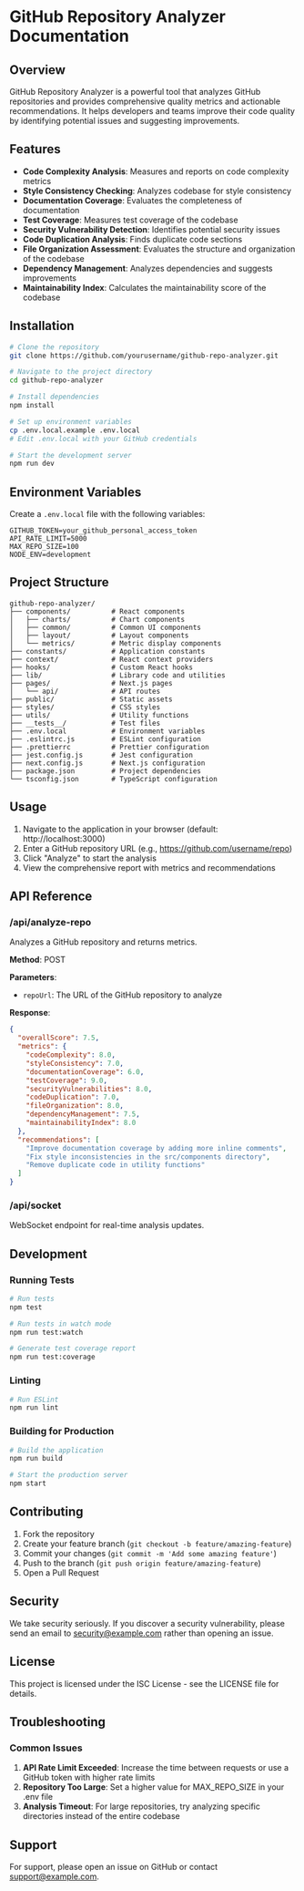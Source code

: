 # GitHub Repository Analyzer Documentation

## Overview

GitHub Repository Analyzer is a powerful tool that analyzes GitHub repositories and provides comprehensive quality metrics and actionable recommendations. It helps developers and teams improve their code quality by identifying potential issues and suggesting improvements.

## Features

- **Code Complexity Analysis**: Measures and reports on code complexity metrics
- **Style Consistency Checking**: Analyzes codebase for style consistency
- **Documentation Coverage**: Evaluates the completeness of documentation
- **Test Coverage**: Measures test coverage of the codebase
- **Security Vulnerability Detection**: Identifies potential security issues
- **Code Duplication Analysis**: Finds duplicate code sections
- **File Organization Assessment**: Evaluates the structure and organization of the codebase
- **Dependency Management**: Analyzes dependencies and suggests improvements
- **Maintainability Index**: Calculates the maintainability score of the codebase

## Installation

```bash
# Clone the repository
git clone https://github.com/yourusername/github-repo-analyzer.git

# Navigate to the project directory
cd github-repo-analyzer

# Install dependencies
npm install

# Set up environment variables
cp .env.local.example .env.local
# Edit .env.local with your GitHub credentials

# Start the development server
npm run dev
```

## Environment Variables

Create a `.env.local` file with the following variables:

```
GITHUB_TOKEN=your_github_personal_access_token
API_RATE_LIMIT=5000
MAX_REPO_SIZE=100
NODE_ENV=development
```

## Project Structure

```
github-repo-analyzer/
├── components/          # React components
│   ├── charts/          # Chart components
│   ├── common/          # Common UI components
│   ├── layout/          # Layout components
│   └── metrics/         # Metric display components
├── constants/           # Application constants
├── context/             # React context providers
├── hooks/               # Custom React hooks
├── lib/                 # Library code and utilities
├── pages/               # Next.js pages
│   └── api/             # API routes
├── public/              # Static assets
├── styles/              # CSS styles
├── utils/               # Utility functions
├── __tests__/           # Test files
├── .env.local           # Environment variables
├── .eslintrc.js         # ESLint configuration
├── .prettierrc          # Prettier configuration
├── jest.config.js       # Jest configuration
├── next.config.js       # Next.js configuration
├── package.json         # Project dependencies
└── tsconfig.json        # TypeScript configuration
```

## Usage

1. Navigate to the application in your browser (default: http://localhost:3000)
2. Enter a GitHub repository URL (e.g., https://github.com/username/repo)
3. Click "Analyze" to start the analysis
4. View the comprehensive report with metrics and recommendations

## API Reference

### /api/analyze-repo

Analyzes a GitHub repository and returns metrics.

**Method**: POST

**Parameters**:
- `repoUrl`: The URL of the GitHub repository to analyze

**Response**:
```json
{
  "overallScore": 7.5,
  "metrics": {
    "codeComplexity": 8.0,
    "styleConsistency": 7.0,
    "documentationCoverage": 6.0,
    "testCoverage": 9.0,
    "securityVulnerabilities": 8.0,
    "codeDuplication": 7.0,
    "fileOrganization": 8.0,
    "dependencyManagement": 7.5,
    "maintainabilityIndex": 8.0
  },
  "recommendations": [
    "Improve documentation coverage by adding more inline comments",
    "Fix style inconsistencies in the src/components directory",
    "Remove duplicate code in utility functions"
  ]
}
```

### /api/socket

WebSocket endpoint for real-time analysis updates.

## Development

### Running Tests

```bash
# Run tests
npm test

# Run tests in watch mode
npm run test:watch

# Generate test coverage report
npm run test:coverage
```

### Linting

```bash
# Run ESLint
npm run lint
```

### Building for Production

```bash
# Build the application
npm run build

# Start the production server
npm start
```

## Contributing

1. Fork the repository
2. Create your feature branch (`git checkout -b feature/amazing-feature`)
3. Commit your changes (`git commit -m 'Add some amazing feature'`)
4. Push to the branch (`git push origin feature/amazing-feature`)
5. Open a Pull Request

## Security

We take security seriously. If you discover a security vulnerability, please send an email to security@example.com rather than opening an issue.

## License

This project is licensed under the ISC License - see the LICENSE file for details.

## Troubleshooting

### Common Issues

1. **API Rate Limit Exceeded**: Increase the time between requests or use a GitHub token with higher rate limits
2. **Repository Too Large**: Set a higher value for MAX_REPO_SIZE in your .env file
3. **Analysis Timeout**: For large repositories, try analyzing specific directories instead of the entire codebase

## Support

For support, please open an issue on GitHub or contact support@example.com. 